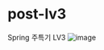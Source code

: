 # post-lv3
Spring 주특기 LV3
![image](https://github.com/haechanlee96/post-lv3/assets/112935900/af0b6f1b-4059-43dc-af39-cb8c68bf39fc)
